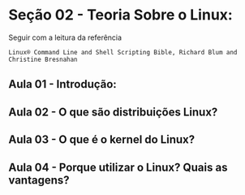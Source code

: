# Seção 02 - Teoria Sobre o Linux:
Seguir com a leitura da referência

    Linux® Command Line and Shell Scripting Bible, Richard Blum and Christine Bresnahan

## Aula 01 - Introdução:

## Aula 02 - O que são distribuições Linux?

## Aula 03 - O que é o kernel do Linux?

## Aula 04 - Porque utilizar o Linux? Quais as vantagens?
